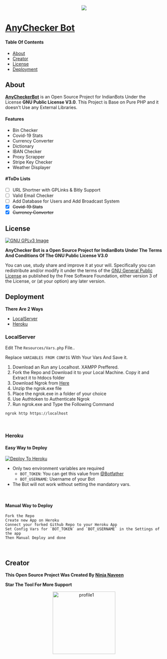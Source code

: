 # <h1 align="center"><a href="https://github.com/IndianBots/AnyCheckerBot"><img src="https://github-readme-stats.vercel.app/api/pin?username=IndianBots&show_icons=true&theme=dark&hide_border=true&repo=AnyCheckerBot"></a></h1>

# <b>[AnyChecker Bot](https://telegram.me/AnyCheckerBot)</b></h1>

#### Table Of Contents
* [About](#About)
* [Creator](#Creator)
* [License](#License)
* [Deployment](#Deployment)


## About

**[AnyCheckerBot](https://telegram.me/AnyCheckerBot)** is an Open Source Project for IndianBots Under the License **GNU Public License V3.0**. This Project is Base on Pure PHP and it doesn't Use any External Libraries.


#### Features

* Bin Checker
* Covid-19 Stats
* Currency Converter
* Dictionary 
* IBAN Checker
* Proxy Scrapper
* Stripe Key Checker
* Weather Displayer

#### #ToDo Lists

- [ ] URL Shortner with GPLinks & Bitly Support
- [ ] Valid Email Checker
- [ ] Add Database for Users and Add Broadcast System
- [x] ~~Covid-19 Stats~~
- [x] ~~Currency Converter~~

## License
[![GNU GPLv3 Image](https://www.gnu.org/graphics/gplv3-127x51.png)](http://www.gnu.org/licenses/gpl-3.0.en.html)  

**AnyChecker Bot is a Open Source Project for IndianBots Under The Terms And Conditions Of The GNU Public License V3.0**

You can use, study share and improve it at your will. Specifically you can redistribute and/or modify it under the terms of the [GNU General Public License](https://www.gnu.org/licenses/gpl.html) as published by the Free Software Foundation, either version 3 of the License, or (at your option) any later version. 


## Deployment
**There Are 2 Ways**
* [LocalServer](#LocalServer)
* [Heroku](#Heroku)


### LocalServer

Edit The <code lang="php">Resources/Vars.php</code> File..

Replace `VARIABLES FROM CONFIG` With Your Vars And Save it.

1. Download an Run any Localhost. XAMPP Preffered.
2. Fork the Repo and Download it to your Local Machine. Copy it and Extract it to htdocs folder
3. Download Ngrok from [Here](https://ngrok.com/download)
4. Unzip the ngrok.exe file
5. Place the ngrok.exe in a folder of your choice
6. Use Authtoken to Authenticate Ngrok
7. Run ngrok.exe and Type the Following Command

```ngrok http https://localhost```

<br>

### Heroku
#### Easy Way to Deploy

[![Deploy To Heroku](https://www.herokucdn.com/deploy/button.svg)](https://heroku.com/deploy?template=https://github.com/strikerop96/AnyCheckerBot)

- Only two environment variables are required
   - `BOT_TOKEN`:   You can get this value from [@Botfather](https://telegram.me/Botfather)
   - `BOT_USERNAME`:   Username of your Bot
- The Bot will not work without setting the mandatory vars.
<br>

#### Manual Way to Deploy


```
Fork the Repo
Create new App on Heroku
Connect your forked Github Repo to your Heroku App
Set Config Vars for `BOT_TOKEN` and `BOT_USERNAME` in the Settings of the app
Then Manual Deploy and done
```
<br>

## Creator
**This Open Source Project Was Created By [Ninja Naveen](https://telegram.me/ninjanaveen)**

**Star The Tool For More Support**
<p align="center">
<a href="https://telegram.me/ninjanaveen">
    <img src="https://avatars1.githubusercontent.com/u/67575446?s=460&v=4" alt="profile1" height="200" align="center"/>
</a>
</p>
